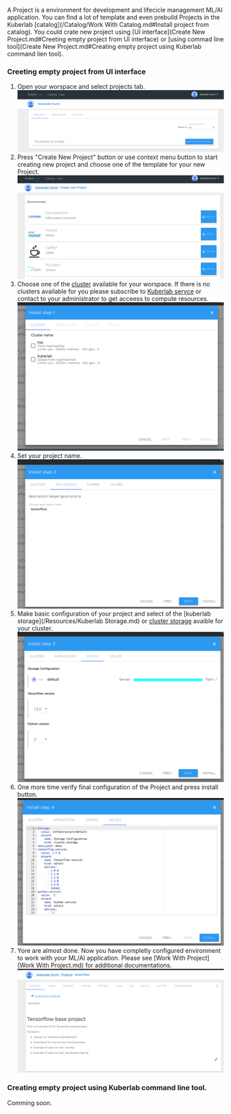 A Project is a environment for development and lifecicle management ML/AI application. You can find a lot of template and even prebuild Projects in the Kuberlab [catalog](/Catalog/Work With Catalog.md#Install project from catalog). You could crate new project using [UI interface](Create New Project.md#Creeting empty project from UI interface) or [using commad line tool](Create New Project.md#Creating empty project using Kuberlab command lien tool).

### Creeting empty project from UI interface
1. Open your worspace and select projects tab.
![](/img/project/create1.png)
2. Press "Create New Project" button or use context menu button to start creating new project and choose one of the template for your new Project.
![](/img/project/wizard-1.png)
3. Choose one of the [cluster](/Resources/Cluster.md) available for your worspace. If there is no clusters available for you please subscribe to [Kuberlab servce](/Settings/User.md#Billing) or contact to your administrator to get acceess to compute resources.
![](/img/project/wizard-2.png)
4. Set your project name.
![](/img/project/wizard-3.png)
5. Make basic configuration of your project and select of the [kuberlab storage](/Resources/Kuberlab Storage.md) or [cluster storage](/Resources/Clusters.md) avaible for your cluster.
![](/img/project/wizard-4.png)
6. One more time verify final configuration of the Project and press install button.
![](/img/project/wizard-5.png)
7. Yore are almost done. Now you have completly configured environment to work with your ML/AI application. Please see [Work With Project](Work With Project.md) for additional documentations.
![](/img/project/wizard-6.png)
### Creating empty project using Kuberlab command line tool.
Comming soon.
